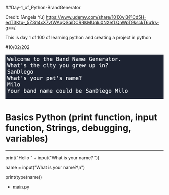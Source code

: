 ##Day-1_of_Python-BrandGenerator

Credit: [Angela Yu] https://www.udemy.com/share/101Xwi3@Cd5H-edT3Ktu-_5Z3i14xX7vfWAqQSqiDCRRkMUqlu0NXefLQnWpT9ksckT6u1rs-g==/

This is day 1 of 100 of learning python and creating a project in python

#10/02/202

![](https://github.com/AlanShami/Python-Day-1-BrandGenerator/blob/main/project_pic.png)

# Basics Python (print function, input function, Strings, debugging, variables)
---------------------------------------------

print("Hello " + input("What is your name? "))

name = input("What is your name?\n")

print(type(name))

- [main.py]()
